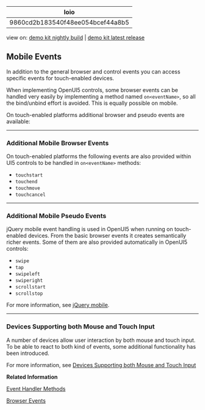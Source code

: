 <!-- loio9860cd2b183540f48ee054bcef44a8b5 -->

| loio |
| -----|
| 9860cd2b183540f48ee054bcef44a8b5 |

<div id="loio">

view on: [demo kit nightly build](https://openui5nightly.hana.ondemand.com/#/topic/9860cd2b183540f48ee054bcef44a8b5) | [demo kit latest release](https://openui5.hana.ondemand.com/#/topic/9860cd2b183540f48ee054bcef44a8b5)</div>

## Mobile Events

In addition to the general browser and control events you can access specific events for touch-enabled devices.

When implementing OpenUI5 controls, some browser events can be handled very easily by implementing a method named `on<eventName>`, so all the bind/unbind effort is avoided. This is equally possible on mobile.

On touch-enabled platforms additional browser and pseudo events are available:

***

<a name="loio9860cd2b183540f48ee054bcef44a8b5__section_N1001C_N10011_N10001"/>

### Additional Mobile Browser Events

On touch-enabled platforms the following events are also provided within UI5 controls to be handled in `on<eventName>` methods:

-   `touchstart` 
-   `touchend` 
-   `touchmove` 
-   `touchcancel` 

***

<a name="loio9860cd2b183540f48ee054bcef44a8b5__section_N1004E_N10011_N10001"/>

### Additional Mobile Pseudo Events

jQuery mobile event handling is used in OpenUI5 when running on touch-enabled devices. From the basic browser events it creates semantically richer events. Some of them are also provided automatically in OpenUI5 controls:

-   `swipe` 
-   `tap` 
-   `swipeleft` 
-   `swiperight` 
-   `scrollstart` 
-   `scrollstop` 

For more information, see [jQuery mobile](http://api.jquerymobile.com/).

***

### Devices Supporting both Mouse and Touch Input

A number of devices allow user interaction by both mouse and touch input. To be able to react to both kind of events, some additional functionality has been introduced.

For more information, see [Devices Supporting both Mouse and Touch Input](Devices_Supporting_both_Mouse_and_Touch_Input_1f9de72.md)

**Related Information**  


[Event Handler Methods](Event_Handler_Methods_bdf3e98.md "Event handler methods are invoked when an event occurs. Method names starting with on are reserved for event handler methods.")

[Browser Events](Browser_Events_91f1b38.md "To react to browser events, a control needs to register for the event either explicitly, or by implementing the event handler.")

